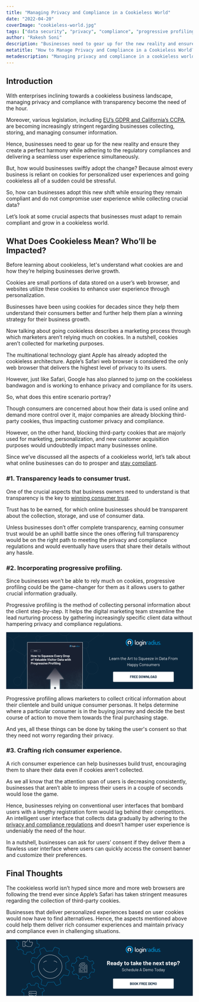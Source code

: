 ```yaml
---
title: "Managing Privacy and Compliance in a Cookieless World"
date: "2022-04-20"
coverImage: "cookieless-world.jpg"
tags: ["data security", "privacy", "compliance", "progressive profiling"]
author: "Rakesh Soni"
description: "Businesses need to gear up for the new reality and ensure they create a perfect harmony while adhering to the privacy and compliances while delivering a seamless user experience simultaneously. Let’s look at some crucial aspects that businesses must adapt to remain compliant and grow in a cookieless world."
metatitle: "How to Manage Privacy and Compliance in a Cookieless World?"
metadescription: "Managing privacy and compliance in a cookieless world will forever change the business landscape. Here’s what every business owner should know."
---
```


## Introduction

With enterprises inclining towards a cookieless business landscape, managing privacy and compliance with transparency become the need of the hour. 

Moreover, various legislation, including [EU’s GDPR and California’s CCPA](https://www.loginradius.com/blog/identity/ccpa-vs-gdpr-the-compliance-war/), are becoming increasingly stringent regarding businesses collecting, storing, and managing consumer information. 

Hence, businesses need to gear up for the new reality and ensure they create a perfect harmony while adhering to the regulatory compliances and delivering a seamless user experience simultaneously. 

But, how would businesses swiftly adopt the change? Because almost every business is reliant on cookies for personalized user experiences and going cookieless all of a sudden could be stressful. 

So, how can businesses adopt this new shift while ensuring they remain compliant and do not compromise  user experience while collecting crucial data? 

Let’s look at some crucial aspects that businesses must adapt to remain compliant and grow in a cookieless world. 


## What Does Cookieless Mean? Who’ll be Impacted? 

Before learning about cookieless, let's understand what cookies are and how they’re helping businesses derive growth. 

Cookies are small portions of data stored on a user’s web browser, and websites utilize these cookies to enhance user experience through personalization. 

Businesses have been using cookies for decades since they help them understand their consumers better and further help them plan a winning strategy for their business growth. 

Now talking about going cookieless describes a marketing process through which marketers aren’t relying much on cookies. In a nutshell, cookies aren’t collected for marketing purposes. 

The multinational technology giant Apple has already adopted the cookieless architecture. Apple’s Safari web browser is considered the only web browser that delivers the highest level of privacy to its users. 

However, just like Safari, Google has also planned to jump on the cookieless bandwagon and is working to enhance privacy and compliance for its users. 

So, what does this entire scenario portray? 

Though consumers are concerned about how their data is used online and demand more control over it, major companies are already blocking third-party cookies, thus impacting customer privacy and compliance. 

However, on the other hand, blocking third-party cookies that are majorly used for marketing, personalization, and new customer acquisition purposes would undoubtedly impact many businesses online. 

Since we’ve discussed all the aspects of a cookieless world, let’s talk about what online businesses can do to prosper and [stay compliant](https://www.loginradius.com/blog/identity/how-loginradius-helps-enterprises-stay-ccpa-compliant-in-2020/).


### #1. Transparency leads to consumer trust.

One of the crucial aspects that business owners need to understand is that transparency is the key to [winning consumer trust](https://www.loginradius.com/customer-security/). 

Trust has to be earned, for which online businesses should be transparent about the collection, storage, and use of consumer data. 

Unless businesses don’t offer complete transparency, earning consumer trust would be an uphill battle since the ones offering full transparency would be on the right path to meeting the privacy and compliance regulations and would eventually have users that share their details without any hassle. 


### #2. Incorporating progressive profiling.

Since businesses won’t be able to rely much on cookies, progressive profiling could be the game-changer for them as it allows users to gather crucial information gradually. 

Progressive profiling is the method of collecting personal information about the client step-by-step. It helps the digital marketing team streamline the lead nurturing process by gathering increasingly specific client data without hampering privacy and compliance regulations. 

[![EB-progressive-profiling](EB-progressive-profiling.png)](https://www.loginradius.com/resource/how-to-squeeze-every-drop-of-progressive-profiling/)

Progressive profiling allows marketers to collect critical information about their clientele and build unique consumer personas. It helps determine where a particular consumer is in the buying journey and decide the best course of action to move them towards the final purchasing stage.

And yes, all these things can be done by taking the user's consent so that they need not worry regarding their privacy. 


### #3. Crafting rich consumer experience.

A rich consumer experience can help businesses build trust, encouraging them to share their data even if cookies aren’t collected. 

As we all know that the attention span of users is decreasing consistently, businesses that aren’t able to impress their users in a couple of seconds would lose the game. 

Hence, businesses relying on conventional user interfaces that bombard users with a lengthy registration form would lag behind their competitors. An intelligent user interface that collects data gradually by adhering to the [privacy and compliance regulations](https://www.loginradius.com/customer-privacy/) and doesn’t hamper user experience is undeniably the need of the hour. 

In a nutshell, businesses can ask for users’ consent if they deliver them a flawless user interface where users can quickly access the consent banner and customize their preferences. 


## Final Thoughts 

The cookieless world isn’t hyped since more and more web browsers are following the trend ever since Apple’s Safari has taken stringent measures regarding the collection of third-party cookies. 

Businesses that deliver personalized experiences based on user cookies would now have to find alternatives. Hence, the aspects mentioned above could help them deliver rich consumer experiences and maintain privacy and compliance even in challenging situations. 



[![book-free-demo-loginradius](../../assets/book-a-demo-loginradius.png)](https://www.loginradius.com/book-a-demo/)
